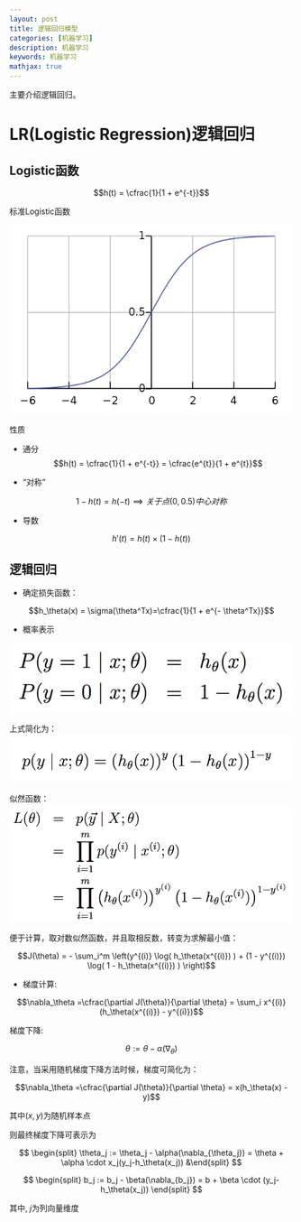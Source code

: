 ```yaml
---
layout: post
title: 逻辑回归模型
categories: [机器学习]
description: 机器学习
keywords: 机器学习
mathjax: true
---
```


主要介绍逻辑回归。

# LR(Logistic Regression)逻辑回归

## Logistic函数
$$h(t) = \cfrac{1}{1 + e^{-t}}$$

标准Logistic函数

![c300](/images/15539585398488.jpg)

性质
- 通分
$$h(t) = \cfrac{1}{1 + e^{-t}} = \cfrac{e^{t}}{1 + e^{t}}$$


- “对称”

$$1-h(t)=h(-t) \implies 关于点(0,0.5)中心对称$$

- 导数

$$h'(t)=h(t)\times(1-h(t))$$

## 逻辑回归

- 确定损失函数：

$$h_\theta(x) = \sigma(\theta^Tx)=\cfrac{1}{1 + e^{- \theta^Tx}}$$

- 概率表示

![-w290](/images/15539589129054.jpg)

上式简化为：
![-w371](/images/15539589215674.jpg)

似然函数：
![-w425](/images/15539589317301.jpg)

便于计算，取对数似然函数，并且取相反数，转变为求解最小值：

$$J(\theta) = - \sum_i^m \left(y^{(i)} \log( h_\theta(x^{(i)}) ) + (1 - y^{(i)}) \log( 1 - h_\theta(x^{(i)}) ) \right)$$

* 梯度计算:

$$\nabla_\theta =\cfrac{\partial J(\theta)}{\partial \theta} = \sum_i x^{(i)} (h_\theta(x^{(i)}) - y^{(i)})$$


梯度下降:

$$\theta := \theta - \alpha(\nabla_\theta)$$

注意，当采用随机梯度下降方法时候，梯度可简化为：

$$\nabla_\theta =\cfrac{\partial J(\theta)}{\partial \theta} = x(h_\theta(x) - y)$$

其中$(x,y)$为随机样本点

则最终梯度下降可表示为

$$
\begin{split}
\theta_j := \theta_j - \alpha(\nabla_{\theta_j}) = \theta + \alpha \cdot x_j(y_j-h_\theta(x_j)) &\end{split}
$$

$$
\begin{split}
b_j := b_j - \beta(\nabla_{b_j}) = b + \beta \cdot (y_j-h_\theta(x_j)) 
\end{split}
$$

其中, $j$为列向量维度





